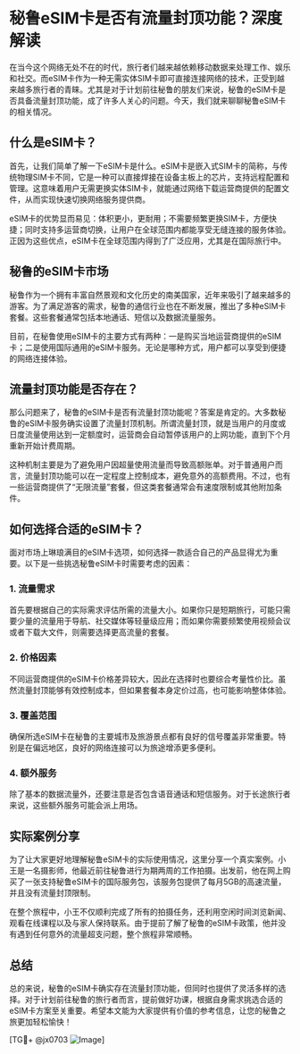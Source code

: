 # 秘鲁eSIM卡是否有流量封顶功能？深度解读

在当今这个网络无处不在的时代，旅行者们越来越依赖移动数据来处理工作、娱乐和社交。而eSIM卡作为一种无需实体SIM卡即可直接连接网络的技术，正受到越来越多旅行者的青睐。尤其是对于计划前往秘鲁的朋友们来说，秘鲁的eSIM卡是否具备流量封顶功能，成了许多人关心的问题。今天，我们就来聊聊秘鲁eSIM卡的相关情况。

## 什么是eSIM卡？

首先，让我们简单了解一下eSIM卡是什么。eSIM卡是嵌入式SIM卡的简称，与传统物理SIM卡不同，它是一种可以直接焊接在设备主板上的芯片，支持远程配置和管理。这意味着用户无需更换实体SIM卡，就能通过网络下载运营商提供的配置文件，从而实现快速切换网络服务提供商。

eSIM卡的优势显而易见：体积更小，更耐用；不需要频繁更换SIM卡，方便快捷；同时支持多运营商切换，让用户在全球范围内都能享受无缝连接的服务体验。正因为这些优点，eSIM卡在全球范围内得到了广泛应用，尤其是在国际旅行中。

## 秘鲁的eSIM卡市场

秘鲁作为一个拥有丰富自然景观和文化历史的南美国家，近年来吸引了越来越多的游客。为了满足游客的需求，秘鲁的通信行业也在不断发展，推出了多种eSIM卡套餐。这些套餐通常包括本地通话、短信以及数据流量服务。

目前，在秘鲁使用eSIM卡的主要方式有两种：一是购买当地运营商提供的eSIM卡；二是使用国际通用的eSIM卡服务。无论是哪种方式，用户都可以享受到便捷的网络连接体验。

## 流量封顶功能是否存在？

那么问题来了，秘鲁的eSIM卡是否有流量封顶功能呢？答案是肯定的。大多数秘鲁的eSIM卡服务确实设置了流量封顶机制。所谓流量封顶，就是当用户的月度或日度流量使用达到一定额度时，运营商会自动暂停该用户的上网功能，直到下个月重新开始计费周期。

这种机制主要是为了避免用户因超量使用流量而导致高额账单。对于普通用户而言，流量封顶功能可以在一定程度上控制成本，避免意外的高额费用。不过，也有一些运营商提供了“无限流量”套餐，但这类套餐通常会有速度限制或其他附加条件。

## 如何选择合适的eSIM卡？

面对市场上琳琅满目的eSIM卡选项，如何选择一款适合自己的产品显得尤为重要。以下是一些挑选秘鲁eSIM卡时需要考虑的因素：

### 1. **流量需求**
   首先要根据自己的实际需求评估所需的流量大小。如果你只是短期旅行，可能只需要少量的流量用于导航、社交媒体等轻量级应用；而如果你需要频繁使用视频会议或者下载大文件，则需要选择更高流量的套餐。

### 2. **价格因素**
   不同运营商提供的eSIM卡价格差异较大，因此在选择时也要综合考量性价比。虽然流量封顶能够有效控制成本，但如果套餐本身定价过高，也可能影响整体体验。

### 3. **覆盖范围**
   确保所选eSIM卡在秘鲁的主要城市及旅游景点都有良好的信号覆盖非常重要。特别是在偏远地区，良好的网络连接可以为旅途增添更多便利。

### 4. **额外服务**
   除了基本的数据流量外，还要注意是否包含语音通话和短信服务。对于长途旅行者来说，这些额外服务可能会派上用场。

## 实际案例分享

为了让大家更好地理解秘鲁eSIM卡的实际使用情况，这里分享一个真实案例。小王是一名摄影师，他最近前往秘鲁进行为期两周的工作拍摄。出发前，他在网上购买了一张支持秘鲁eSIM卡的国际服务包，该服务包提供了每月5GB的高速流量，并且没有流量封顶限制。

在整个旅程中，小王不仅顺利完成了所有的拍摄任务，还利用空闲时间浏览新闻、观看在线课程以及与家人保持联系。由于提前了解了秘鲁的eSIM卡政策，他并没有遇到任何意外的流量超支问题，整个旅程非常顺畅。

## 总结

总的来说，秘鲁的eSIM卡确实存在流量封顶功能，但同时也提供了灵活多样的选择。对于计划前往秘鲁的旅行者而言，提前做好功课，根据自身需求挑选合适的eSIM卡方案至关重要。希望本文能为大家提供有价值的参考信息，让您的秘鲁之旅更加轻松愉快！

[TG💪+ @jx0703 ![Image](https://github.com/user-attachments/assets/dbca1d08-cadb-493c-b0ec-ad6f7a83f270)]